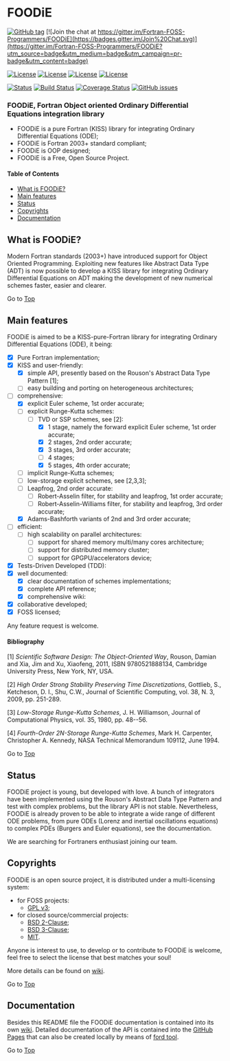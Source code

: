 <a name="top"></a>

# FOODiE

[![GitHub tag](https://img.shields.io/github/tag/Fortran-FOSS-Programmers/FOODiE.svg)]() [![Join the chat at https://gitter.im/Fortran-FOSS-Programmers/FOODiE](https://badges.gitter.im/Join%20Chat.svg)](https://gitter.im/Fortran-FOSS-Programmers/FOODiE?utm_source=badge&utm_medium=badge&utm_campaign=pr-badge&utm_content=badge)

[![License](https://img.shields.io/badge/license-GNU%20GeneraL%20Public%20License%20v3,%20GPLv3-blue.svg)]()
[![License](https://img.shields.io/badge/license-BSD2-red.svg)]()
[![License](https://img.shields.io/badge/license-BSD3-red.svg)]()
[![License](https://img.shields.io/badge/license-MIT-red.svg)]()

[![Status](https://img.shields.io/badge/status-beta-orange.svg)]()
[![Build Status](https://travis-ci.org/Fortran-FOSS-Programmers/FOODiE.svg?branch=master)](https://travis-ci.org/Fortran-FOSS-Programmers/FOODiE)
[![Coverage Status](https://img.shields.io/codecov/c/github/Fortran-FOSS-Programmers/FOODiE.svg)](http://codecov.io/github/Fortran-FOSS-Programmers/FOODiE?branch=master)
[![GitHub issues](https://img.shields.io/github/issues/Fortran-FOSS-Programmers/FOODiE.svg)]()

### FOODiE, Fortran Object oriented Ordinary Differential Equations integration library

- FOODiE is a pure Fortran (KISS) library for integrating Ordinary Differential Equations (ODE);
- FOODiE is Fortran 2003+ standard compliant;
- FOODiE is OOP designed;
- FOODiE is a Free, Open Source Project.

#### Table of Contents

+ [What is FOODiE?](#what-is-FOODiE?)
+ [Main features](#main-features)
+ [Status](#status)
+ [Copyrights](#copyrights)
+ [Documentation](#documentation)

## What is FOODiE?

Modern Fortran standards (2003+) have introduced support for Object Oriented Programming. Exploiting new features like Abstract Data Type (ADT) is now possible to develop a KISS library for integrating Ordinary Differential Equations on ADT making the development of new numerical schemes faster, easier and clearer.

Go to [Top](#top)

## Main features

FOODiE is aimed to be a KISS-pure-Fortran library for integrating Ordinary Differential Equations (ODE), it being:

+ [x] Pure Fortran implementation;
+ [x] KISS and user-friendly:
    + [x] simple API, presently based on the Rouson's Abstract Data Type Pattern [1];
    + [ ] easy building and porting on heterogeneous architectures;
+ [ ] comprehensive:
    + [x] explicit Euler scheme, 1st order accurate;
    + [ ] explicit Runge-Kutta schemes:
        + [ ] TVD or SSP schemes, see [2]:
            + [x] 1 stage, namely the forward explicit Euler scheme, 1st order accurate;
            + [x] 2 stages, 2nd order accurate;
            + [x] 3 stages, 3rd order accurate;
            + [ ] 4 stages;
            + [x] 5 stages, 4th order accurate;
    + [ ] implicit Runge-Kutta schemes;
    + [ ] low-storage explicit schemes, see [2,3,3];
    + [ ] Leapfrog, 2nd order accurate:
        + [ ] Robert-Asselin filter, for stability and leapfrog, 1st order accurate;
        + [ ] Robert-Asselin-Williams filter, for stability and leapfrog, 3rd order accurate;
    + [x] Adams-Bashforth variants of 2nd and 3rd order accurate;
+ [ ] efficient:
    + [ ] high scalability on parallel architectures:
        + [ ] support for shared memory multi/many cores architecture;
        + [ ] support for distributed memory cluster;
        + [ ] support for GPGPU/accelerators device;
+ [x] Tests-Driven Developed (TDD):
+ [x] well documented:
    + [x] clear documentation of schemes implementations;
    + [x] complete API reference;
    + [x] comprehensive wiki:
+ [x] collaborative developed;
+ [x] FOSS licensed;

Any feature request is welcome.

#### Bibliography

[1] *Scientific Software Design: The Object-Oriented Way*, Rouson, Damian and Xia, Jim and Xu, Xiaofeng, 2011, ISBN 9780521888134, Cambridge University Press, New York, NY, USA.

[2] *High Order Strong Stability Preserving Time Discretizations*, Gottlieb, S., Ketcheson, D. I., Shu, C.W., Journal of Scientific Computing, vol. 38, N. 3, 2009, pp. 251-289.

[3] *Low-Storage Runge-Kutta Schemes*, J. H. Williamson, Journal of Computational Physics, vol. 35, 1980, pp. 48--56.

[4] *Fourth-Order 2N-Storage Runge-Kutta Schemes*, Mark H. Carpenter, Christopher A. Kennedy, NASA Technical Memorandum 109112, June 1994.

Go to [Top](#top)

## Status

FOODiE project is young, but developed with love. A bunch of integrators have been implemented using the Rouson's Abstract Data Type Pattern and test with complex problems, but the library API is not stable. Nevertheless, FOODiE is already proven to be able to integrate a wide range of different ODE problems, from pure ODEs (Lorenz and inertial oscillations equations) to complex PDEs (Burgers and Euler equations), see the documentation.

We are searching for Fortraners enthusiast joining our team.

## Copyrights

FOODiE is an open source project, it is distributed under a multi-licensing system:

+ for FOSS projects:
  - [GPL v3](http://www.gnu.org/licenses/gpl-3.0.html);
+ for closed source/commercial projects:
  - [BSD 2-Clause](http://opensource.org/licenses/BSD-2-Clause);
  - [BSD 3-Clause](http://opensource.org/licenses/BSD-3-Clause);
  - [MIT](http://opensource.org/licenses/MIT).

Anyone is interest to use, to develop or to contribute to FOODiE is welcome, feel free to select the license that best matches your soul!

More details can be found on [wiki](https://github.com/Fortran-FOSS-Programmers/FOODiE/wiki/Copyrights).

Go to [Top](#top)

## Documentation

Besides this README file the FOODiE documentation is contained into its own [wiki](https://github.com/Fortran-FOSS-Programmers/FOODiE/wiki). Detailed documentation of the API is contained into the [GitHub Pages](http://Fortran-FOSS-Programmers.github.io/FOODiE/index.html) that can also be created locally by means of [ford tool](https://github.com/cmacmackin/ford).

Go to [Top](#top)
